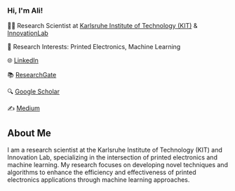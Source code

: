 ### Hi, I'm Ali!
👨‍💼 Research Scientist at [Karlsruhe Institute of Technology (KIT)](https://www.kit.edu) & [InnovationLab](https://www.innovationlab.de/en/printed-electronics/)

🔬 Research Interests: Printed Electronics, Machine Learning

🌐 [LinkedIn](https://www.linkedin.com/in/alivtunc/)

📚 [ResearchGate](https://www.researchgate.net/profile/Ali-Tunc-10)

🔍 [Google Scholar](https://scholar.google.com/citations?user=PGZmQA0AAAAJ&hl=tr)

✍️ [Medium](https://medium.com/@AliTUNC)
    

## About Me
I am a research scientist at the Karlsruhe Institute of Technology (KIT) and Innovation Lab, specializing in the intersection of printed electronics and machine learning. My research focuses on developing novel techniques and algorithms to enhance the efficiency and effectiveness of printed electronics applications through machine learning approaches.

